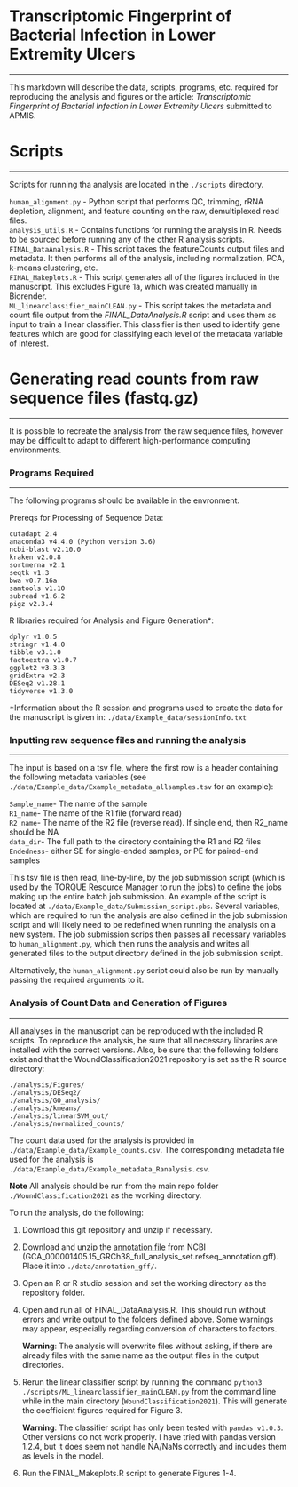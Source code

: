 # Transcriptomic Fingerprint of Bacterial Infection in Lower Extremity Ulcers
---------------------------

This markdown will describe the data, scripts, programs, etc. required for reproducing the 
analysis and figures or the article: *Transcriptomic Fingerprint of Bacterial Infection in Lower Extremity Ulcers* 
submitted to APMIS.


# Scripts

---------------------------

Scripts for running tha analysis are located in the `./scripts` directory.

`human_alignment.py` - Python script that performs QC, trimming, rRNA depletion, alignment, and feature 
counting on the raw, demultiplexed read files.   
`analysis_utils.R` - Contains functions for running the analysis in R.
Needs to be sourced before running any of the other R analysis scripts.                      
`FINAL_DataAnalysis.R` - This script takes the featureCounts output files and metadata. 
It then performs all of the analysis, including normalization, PCA, k-means clustering, etc.  
`FINAL_Makeplots.R` - This script generates all of the figures included in the manuscript. 
This excludes Figure 1a, which was created manually in Biorender.      
`ML_linearclassifier_mainCLEAN.py` - This script takes the metadata and count file output from 
the *FINAL_DataAnalysis.R* script and uses them as input to train a linear classifier. This 
classifier is then used to identify gene features which are good for classifying each level
of the metadata variable of interest. 

# Generating read counts from raw sequence files (fastq.gz)

---------------------------

It is possible to recreate the analysis from the raw sequence files, however may be difficult to adapt to
different high-performance computing environments. 

### Programs Required

-----------------
The following programs should be available in the envronment. 

Prereqs for Processing of Sequence Data:
```
cutadapt 2.4
anaconda3 v4.4.0 (Python version 3.6)
ncbi-blast v2.10.0
kraken v2.0.8
sortmerna v2.1
seqtk v1.3
bwa v0.7.16a
samtools v1.10
subread v1.6.2
pigz v2.3.4
```

R libraries required for Analysis and Figure Generation*: 
```
dplyr v1.0.5  
stringr v1.4.0  
tibble v3.1.0  
factoextra v1.0.7  
ggplot2 v3.3.3  
gridExtra v2.3
DESeq2 v1.28.1
tidyverse v1.3.0
```
*Information about the R session and programs used to create the data 
for the manuscript is given in: `./data/Example_data/sessionInfo.txt`

### Inputting raw sequence files and running the analysis

------------------

The input is based on a tsv file, where the first row is a header containing 
the following metadata variables (see 
`./data/Example_data/Example_metadata_allsamples.tsv` for an example): 
  
`Sample_name`- The name of the sample       
`R1_name`- The name of the R1 file (forward read)  
`R2_name`- The name of the R2 file (reverse read). If single end, then R2_name
should be NA  
`data_dir`- The full path to the directory containing the R1 and R2 files   
`Endedness`- either SE for single-ended samples, or PE for paired-end samples  

This tsv file is then read, line-by-line, by the job submission script (which is
used by the TORQUE Resource
Manager to run the jobs) to define the jobs making up the entire batch job
submission. An example of the script is 
located at `./data/Example_data/Submission_script.pbs`. 
Several variables, which are required to run the analysis are also defined in the
job submission script and will likely need to be redefined when running the analysis
on a new system.
The job submission scrips then passes all necessary variables to
`human_alignment.py`, which then runs the analysis 
and writes all generated files to the output directory defined in the job submission script. 

Alternatively, the `human_alignment.py` script could also be run by manually passing the 
required arguments to it. 

### Analysis of Count Data and Generation of Figures

---------------------------------------

All analyses in the manuscript can be reproduced with the included R scripts. 
To reproduce the analysis, be sure that all necessary libraries are installed
with the correct versions. Also, be sure that the following folders exist and
that the WoundClassification2021 repository is set as the R source directory:  

    ./analysis/Figures/  
    ./analysis/DESeq2/      
    ./analysis/GO_analysis/    
    ./analysis/kmeans/    
    ./analysis/linearSVM_out/      
    ./analysis/normalized_counts/   


The count data used for the analysis is provided in `./data/Example_data/Example_counts.csv`. 
The corresponding metadata file used for the analysis is 
`./data/Example_data/Example_metadata_Ranalysis.csv`.

**Note** All analysis should be run from the main repo folder `./WoundClassification2021` as the working directory. 

To run the analysis, do the following: 
1. Download this git repository and unzip if necessary.
2. Download and unzip the 
[annotation file](https://ftp.ncbi.nlm.nih.gov/genomes/all/GCF/000/001/405/GCF_000001405.26_GRCh38/GRCh38_major_release_seqs_for_alignment_pipelines/)
from NCBI (GCA_000001405.15_GRCh38_full_analysis_set.refseq_annotation.gff). Place it into `./data/annotation_gff/`. 
2. Open an R or R studio session and set the working directory as the repository folder. 
3. Open and run all of FINAL_DataAnalysis.R. This should run without errors and write output to the folders defined above.
Some warnings may appear, especially regarding conversion of characters to factors.  
    
    **Warning**: The analysis will overwrite files without asking, if there are already files with the same name
    as the output files in the output directories.

4. Rerun the linear classifier script by running the command `python3 ./scripts/ML_linearclassifier_mainCLEAN.py`
   from the command line while in the main directory (`WoundClassification2021`). This will generate the coefficient figures
   required for Figure 3.  
   
    **Warning**: The classifier script has only been tested with `pandas v1.0.3`. Other versions do not work properly.
    I have tried with pandas version 1.2.4, but it does seem not handle NA/NaNs correctly and includes them as levels
    in the model. 
   
5. Run the FINAL_Makeplots.R script to generate Figures 1-4. 
